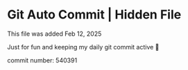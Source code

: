 # Git Auto Commit | Hidden File

This file was added Feb 12, 2025

Just for fun and keeping my daily git commit active 🤪

commit number: 540391
